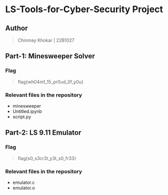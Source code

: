 # LS-Tools-for-Cyber-Security Project

## Author
> Chinmay Khokar | 22B1027

## Part-1: Minesweeper Solver

### Flag
> flag{wh04m1_15_pr0ud_0f_y0u}

### Relevant files in the repository
- minesweeper
- Untitled.ipynb
- script.py

## Part-2: LS 9.11 Emulator

### Flag
> flag{s0_s3cr3t_y3t_s0_fr33}

### Relevant files in the repository
- emulator.c
- emulator.o
